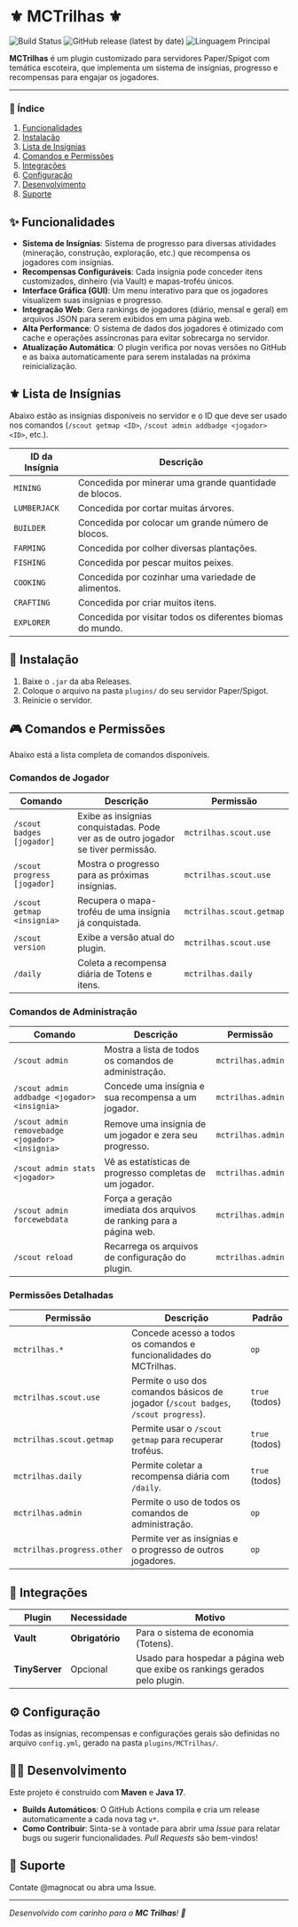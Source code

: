 # ⚜️ MCTrilhas ⚜️

![Build Status](https://img.shields.io/github/actions/workflow/status/magnocat/MCTrilhas/build.yml?branch=main&label=Build&style=for-the-badge)
![GitHub release (latest by date)](https://img.shields.io/github/v/release/magnocat/MCTrilhas?style=for-the-badge&label=Versão)
![Linguagem Principal](https://img.shields.io/github/languages/top/magnocat/MCTrilhas?style=for-the-badge&label=Linguagem)

**MCTrilhas** é um plugin customizado para servidores Paper/Spigot com temática escoteira, que implementa um sistema de insígnias, progresso e recompensas para engajar os jogadores.

---

### 📜 Índice
1. [Funcionalidades](#-funcionalidades)
2. [Instalação](#-instalação)
3. [Lista de Insígnias](#-lista-de-insígnias)
4. [Comandos e Permissões](#-comandos-e-permissões)
5. [Integrações](#-integrações)
6. [Configuração](#-configuração)
7. [Desenvolvimento](#-desenvolvimento)
8. [Suporte](#-suporte)

## ✨ Funcionalidades
- **Sistema de Insígnias**: Sistema de progresso para diversas atividades (mineração, construção, exploração, etc.) que recompensa os jogadores com insígnias.
- **Recompensas Configuráveis**: Cada insígnia pode conceder itens customizados, dinheiro (via Vault) e mapas-troféu únicos.
- **Interface Gráfica (GUI)**: Um menu interativo para que os jogadores visualizem suas insígnias e progresso.
- **Integração Web**: Gera rankings de jogadores (diário, mensal e geral) em arquivos JSON para serem exibidos em uma página web.
- **Alta Performance**: O sistema de dados dos jogadores é otimizado com cache e operações assíncronas para evitar sobrecarga no servidor.
- **Atualização Automática**: O plugin verifica por novas versões no GitHub e as baixa automaticamente para serem instaladas na próxima reinicialização.

## ⚜️ Lista de Insígnias
Abaixo estão as insígnias disponíveis no servidor e o ID que deve ser usado nos comandos (`/scout getmap <ID>`, `/scout admin addbadge <jogador> <ID>`, etc.).

| ID da Insígnia | Descrição |
|---|---|
| `MINING` | Concedida por minerar uma grande quantidade de blocos. |
| `LUMBERJACK` | Concedida por cortar muitas árvores. |
| `BUILDER` | Concedida por colocar um grande número de blocos. |
| `FARMING` | Concedida por colher diversas plantações. |
| `FISHING` | Concedida por pescar muitos peixes. |
| `COOKING` | Concedida por cozinhar uma variedade de alimentos. |
| `CRAFTING` | Concedida por criar muitos itens. |
| `EXPLORER` | Concedida por visitar todos os diferentes biomas do mundo. |

## 🚀 Instalação
1. Baixe o `.jar` da aba Releases.
2. Coloque o arquivo na pasta `plugins/` do seu servidor Paper/Spigot.
3. Reinicie o servidor.

## 🎮 Comandos e Permissões
Abaixo está a lista completa de comandos disponíveis.

### Comandos de Jogador
| Comando | Descrição | Permissão |
|---|---|---|
| `/scout badges [jogador]` | Exibe as insígnias conquistadas. Pode ver as de outro jogador se tiver permissão. | `mctrilhas.scout.use` |
| `/scout progress [jogador]` | Mostra o progresso para as próximas insígnias. | `mctrilhas.scout.use` |
| `/scout getmap <insignia>` | Recupera o mapa-troféu de uma insígnia já conquistada. | `mctrilhas.scout.getmap` |
| `/scout version` | Exibe a versão atual do plugin. | `mctrilhas.scout.use` |
| `/daily` | Coleta a recompensa diária de Totens e itens. | `mctrilhas.daily` |

### Comandos de Administração
| Comando | Descrição | Permissão |
|---|---|---|
| `/scout admin` | Mostra a lista de todos os comandos de administração. | `mctrilhas.admin` |
| `/scout admin addbadge <jogador> <insignia>` | Concede uma insígnia e sua recompensa a um jogador. | `mctrilhas.admin` |
| `/scout admin removebadge <jogador> <insignia>` | Remove uma insígnia de um jogador e zera seu progresso. | `mctrilhas.admin` |
| `/scout admin stats <jogador>` | Vê as estatísticas de progresso completas de um jogador. | `mctrilhas.admin` |
| `/scout admin forcewebdata` | Força a geração imediata dos arquivos de ranking para a página web. | `mctrilhas.admin` |
| `/scout reload` | Recarrega os arquivos de configuração do plugin. | `mctrilhas.admin` |

### Permissões Detalhadas
| Permissão | Descrição | Padrão |
|---|---|---|
| `mctrilhas.*` | Concede acesso a todos os comandos e funcionalidades do MCTrilhas. | `op` |
| `mctrilhas.scout.use` | Permite o uso dos comandos básicos de jogador (`/scout badges`, `/scout progress`). | `true` (todos) |
| `mctrilhas.scout.getmap` | Permite usar o `/scout getmap` para recuperar troféus. | `true` (todos) |
| `mctrilhas.daily` | Permite coletar a recompensa diária com `/daily`. | `true` (todos) |
| `mctrilhas.admin` | Permite o uso de todos os comandos de administração. | `op` |
| `mctrilhas.progress.other` | Permite ver as insígnias e o progresso de outros jogadores. | `op` |

## 🔗 Integrações

| Plugin      | Necessidade | Motivo                               |
| ----------- | ----------- | ------------------------------------ |
| **Vault** | **Obrigatório** | Para o sistema de economia (Totens). |
| **TinyServer** | Opcional | Usado para hospedar a página web que exibe os rankings gerados pelo plugin. |

## ⚙️ Configuração
Todas as insígnias, recompensas e configurações gerais são definidas no arquivo `config.yml`, gerado na pasta `plugins/MCTrilhas/`.

## 🧑‍💻 Desenvolvimento
Este projeto é construído com **Maven** e **Java 17**.
- **Builds Automáticos**: O GitHub Actions compila e cria um release automaticamente a cada nova tag `v*`.
- **Como Contribuir**: Sinta-se à vontade para abrir uma *Issue* para relatar bugs ou sugerir funcionalidades. *Pull Requests* são bem-vindos!

## 📧 Suporte
Contate @magnocat ou abra uma Issue.

---
*Desenvolvido com carinho para o **MC Trilhas**! 🌲*